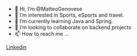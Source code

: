 - 👋 Hi, I’m @MatteoGenovese
- 👀 I’m interested in Sports, eSports and travel.
- 🌱 I’m currently learning Java and Spring.
- 💞️ I’m looking to collaborate on backend projects
- 📫 How to reach me ...

[Linkedin](https://www.linkedin.com/in/matteogenovese/)


<!---
MatteoGenovese/MatteoGenovese is a ✨ special ✨ repository because its `README.md` (this file) appears on your GitHub profile.
You can click the Preview link to take a look at your changes.
--->
